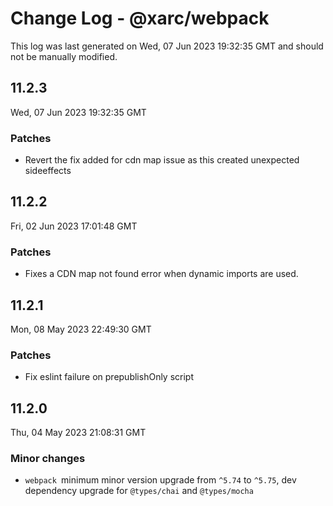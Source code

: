 # Change Log - @xarc/webpack

This log was last generated on Wed, 07 Jun 2023 19:32:35 GMT and should not be manually modified.

## 11.2.3
Wed, 07 Jun 2023 19:32:35 GMT

### Patches

- Revert the fix added for cdn map issue as this created unexpected sideeffects

## 11.2.2
Fri, 02 Jun 2023 17:01:48 GMT

### Patches

- Fixes a CDN map not found error when dynamic imports are used.

## 11.2.1
Mon, 08 May 2023 22:49:30 GMT

### Patches

- Fix eslint failure on prepublishOnly script

## 11.2.0
Thu, 04 May 2023 21:08:31 GMT

### Minor changes

- `webpack `minimum minor version upgrade from `^5.74` to `^5.75`, dev dependency upgrade for `@types/chai` and  `@types/mocha`

